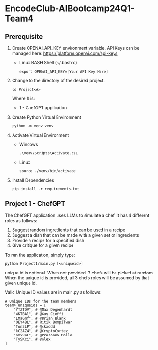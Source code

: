 # EncodeClub-AIBootcamp24Q1-Team4

## Prerequisite

1. Create OPENAI_API_KEY environment variable.  API Keys can be managed here: https://platform.openai.com/api-keys
   * Linux BASH Shell (~/.bashrc)
     ```
     export OPENAI_API_KEY=[Your API Key Here]
     ```

3. Change to the directory of the desired project.
   ```
   cd Project<#>
   ```
   Where # is:
   * 1 - ChefGPT application
4. Create Python Virtual Environment
   ```
   python -m venv venv
   ```
5. Activate Virtual Environment
   * Windows
     ```
     .\venv\Scripts\Activate.ps1
     ```
   * Linux
     ```
     source ./venv/bin/activate
     ```
6. Install Dependencies
   ```
   pip install -r requirements.txt
   ```


## Project 1 - ChefGPT

The ChefGPT application uses LLMs to simulate a chef.  It has 4 different roles as follows:
1. Suggest random ingredients that can be used in a recipe
2. Suggest a dish that can be made with a given set of ingredients
3. Provide a recipe for a specified dish
4. Give critique for a given recipe

To run the application, simply type:
```
python Project1/main.py [<uniqueid>]
```
unique id is optional.  When not provided, 3 chefs will be picked at random.  When the unique id is provided, all 3 chefs roles will be assumed by that given unique id.

Valid Unique ID values are in main.py as follows:
```
# Unique IDs for the team members
team4_uniqueids = [
    "YTZTDV", # @Max Degenhardt 
    "4KTBAl", # @Guy Cioffi 
    "LMaGmf", # @Brian Blank 
    "0EY4BL", # Ritik Bompilwar
    "Ton3LP", # @ckxddd 
    "kC2AZ4", # @CryptoCortez 
    "nmv94F", # @Prasanna Malla 
    "TySKci", # @alex 
]
```

